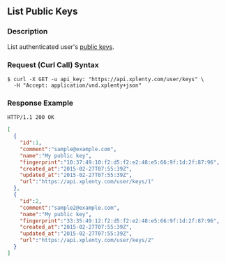 ## List Public Keys

### Description
List authenticated user's [public keys](https://github.com/xplenty/xplenty-api-doc-v2/blob/master/resources/public-key.md).

### Request (Curl Call) Syntax
```shell
$ curl -X GET -u api_key: "https://api.xplenty.com/user/keys" \
  -H "Accept: application/vnd.xplenty+json"
```

### Response Example
```HTTP
HTTP/1.1 200 OK
```

```json
[
  {
    "id":1,
    "comment":"sample@example.com",
    "name":"My public key",
    "fingerprint":"10:37:49:10:f2:d5:f2:e2:48:e5:66:9f:1d:2f:87:96",
    "created_at":"2015-02-27T07:55:39Z",
    "updated_at":"2015-02-27T07:55:39Z",
    "url":"https://api.xplenty.com/user/keys/1"
  },
  {
    "id":2,
    "comment":"sample2@example.com",
    "name":"My public key",
    "fingerprint":"33:35:49:12:f2:d5:f2:e2:48:e5:66:9f:1d:2f:87:96",
    "created_at":"2015-02-27T07:55:39Z",
    "updated_at":"2015-02-27T07:55:39Z",
    "url":"https://api.xplenty.com/user/keys/2"
  }
]
```
